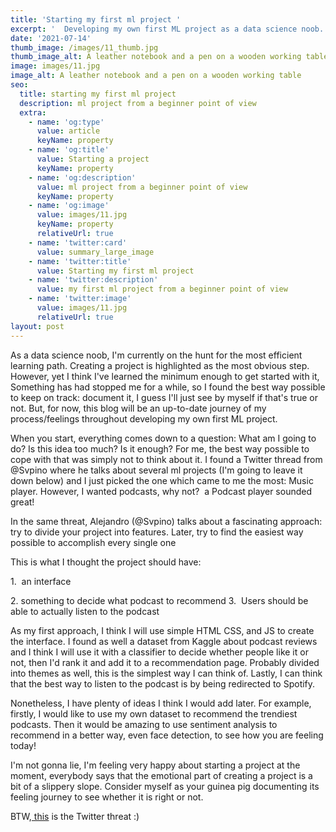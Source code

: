```yaml
---
title: 'Starting my first ml project '
excerpt: '  Developing my own first ML project as a data science noob.'
date: '2021-07-14'
thumb_image: /images/11_thumb.jpg
thumb_image_alt: A leather notebook and a pen on a wooden working table
image: images/11.jpg
image_alt: A leather notebook and a pen on a wooden working table
seo:
  title: starting my first ml project
  description: ml project from a beginner point of view
  extra:
    - name: 'og:type'
      value: article
      keyName: property
    - name: 'og:title'
      value: Starting a project
      keyName: property
    - name: 'og:description'
      value: ml project from a beginner point of view
      keyName: property
    - name: 'og:image'
      value: images/11.jpg
      keyName: property
      relativeUrl: true
    - name: 'twitter:card'
      value: summary_large_image
    - name: 'twitter:title'
      value: Starting my first ml project
    - name: 'twitter:description'
      value: my first ml project from a beginner point of view
    - name: 'twitter:image'
      value: images/11.jpg
      relativeUrl: true
layout: post
---
```

As a data science noob, I'm currently on the hunt for the most efficient learning path. Creating a project is highlighted as the most obvious step. However, yet I think I've learned the minimum enough to get started with it,  Something has had stopped me for a while, so I found the best way possible to keep on track: document it, I guess I'll just see by myself if that's true or not. But, for now, this blog will be an up-to-date journey of my process/feelings throughout developing my own first ML project.

When you start, everything comes down to a question: What am I going to do? Is this idea too much? Is it enough? For me, the best way possible to cope with that was simply not to think about it. I found a Twitter thread from @Svpino where he talks about several ml projects (I'm going to leave it down below) and I just picked the one which came to me the most: Music player. However, I wanted podcasts, why not?  a Podcast player sounded great!

In the same threat, Alejandro (@Svpino) talks about a fascinating approach: try to divide your project into features. Later, try to find the easiest way possible to accomplish every single one

This is what I thought the project should have:

1.  an interface

2\. something to decide what podcast to recommend
3.  Users should be able to actually listen to the podcast


As my first approach, I think I will use simple HTML CSS, and JS to create the interface. I found as well a dataset from Kaggle about podcast reviews and I think I will use it with a classifier to decide whether people like it or not, then I'd rank it and add it to a recommendation page. Probably divided into themes as well, this is the simplest way I can think of. Lastly, I can think that the best way to listen to the podcast is by being redirected to Spotify.

Nonetheless, I have plenty of ideas I think I would add later. For example, firstly, I would like to use my own dataset to recommend the trendiest podcasts. Then it would be amazing to use sentiment analysis to recommend in a better way, even face detection, to see how you are feeling today!

I'm not gonna lie, I'm feeling very happy about starting a project at the moment, everybody says that the emotional part of creating a project is a bit of a slippery slope. Consider myself as your guinea pig documenting its feeling journey to see whether it is right or not.

BTW,[ this](https://twitter.com/svpino/status/1413422853312102410?s=1006) is the Twitter threat :)
